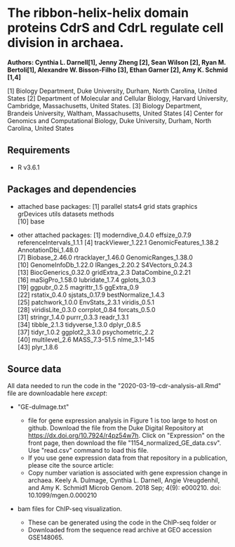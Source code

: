 # The ribbon-helix-helix domain proteins CdrS and CdrL regulate cell division in archaea. 
**Authors: Cynthia L. Darnell[1], Jenny Zheng [2], Sean Wilson [2], Ryan M. Bertoli[1], Alexandre W. Bisson-Filho [3], Ethan Garner [2], Amy K. Schmid [1,4]**

[1] Biology Department, Duke University, Durham, North Carolina, United States
[2] Department of Molecular and Cellular Biology, Harvard University, Cambridge, Massachusetts, United States.
[3] Biology Department, Brandeis University, Waltham, Massachusetts, United States
[4] Center for Genomics and Computational Biology, Duke University, Durham, North Carolina, United States

## Requirements
- R v3.6.1

## Packages and dependencies
- attached base packages:
 [1] parallel  stats4    grid      stats     graphics  grDevices utils     datasets  methods  
[10] base     

- other attached packages:
 [1] moderndive_0.4.0         effsize_0.7.9            referenceIntervals_1.1.1
 [4] trackViewer_1.22.1       GenomicFeatures_1.38.2   AnnotationDbi_1.48.0    
 [7] Biobase_2.46.0           rtracklayer_1.46.0       GenomicRanges_1.38.0    
[10] GenomeInfoDb_1.22.0      IRanges_2.20.2           S4Vectors_0.24.3        
[13] BiocGenerics_0.32.0      gridExtra_2.3            DataCombine_0.2.21      
[16] maSigPro_1.58.0          lubridate_1.7.4          gplots_3.0.3            
[19] ggpubr_0.2.5             magrittr_1.5             ggExtra_0.9             
[22] rstatix_0.4.0            sjstats_0.17.9           bestNormalize_1.4.3     
[25] patchwork_1.0.0          EnvStats_2.3.1           viridis_0.5.1           
[28] viridisLite_0.3.0        corrplot_0.84            forcats_0.5.0           
[31] stringr_1.4.0            purrr_0.3.3              readr_1.3.1             
[34] tibble_2.1.3             tidyverse_1.3.0          dplyr_0.8.5             
[37] tidyr_1.0.2              ggplot2_3.3.0            psychometric_2.2        
[40] multilevel_2.6           MASS_7.3-51.5            nlme_3.1-145            
[43] plyr_1.8.6              

           
## Source data
All data needed to run the code in the "2020-03-19-cdr-analysis-all.Rmd" file are downloadable here _except_:
- "GE-dulmage.txt" 
     - file for gene expression analysis in Figure 1 is too large to host on github. Download the file from the Duke Digital Repository at  https://dx.doi.org/10.7924/r4pz54w7h. Click on "Expression" on the front page, then download the file "1154_normalized_GE_data.csv". Use "read.csv" command to load this file.
     - If you use gene expression data from that repository in a publication, please cite the source article: 
     - Copy number variation is associated with gene expression change in archaea. Keely A. Dulmage, Cynthia L. Darnell, Angie Vreugdenhil, and Amy K. Schmid1 Microb Genom. 2018 Sep; 4(9): e000210. doi: 10.1099/mgen.0.000210

- bam files for ChIP-seq visualization. 
     - These can be generated using the code in the ChIP-seq folder or 
     - Downloaded from the sequence read archive at GEO accession GSE148065.

